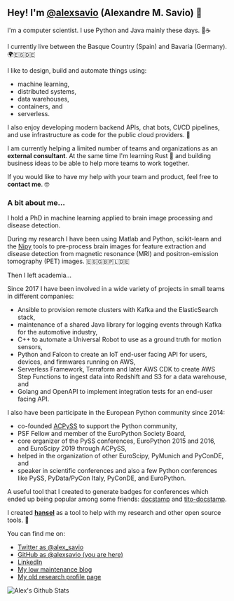 ## Hey! I'm [@alexsavio](https://twitter.com/alex_savio) (Alexandre M. Savio) 👋

I'm a computer scientist. I use Python and Java mainly these days. 🐍☕

I currently live between the Basque Country (Spain) and Bavaria (Germany). 🌍🇪🇸🇩🇪

I like to design, build and automate things using:

- machine learning, 
- distributed systems, 
- data warehouses, 
- containers, and 
- serverless.

I also enjoy developing modern backend APIs, chat bots, CI/CD pipelines, and use infrastructure as code for the public cloud providers. 🤖

I am currently helping a limited number of teams and organizations as an **external consultant**. At the same
time I'm learning Rust 🦀 and building business ideas to be able to help more teams to work together.

If you would like to have my help with your team and product, feel free to **contact me**. 🤓

### A bit about me...

I hold a PhD in machine learning applied to brain image processing and disease detection.

During my research I have been using Matlab and Python, scikit-learn and the [Nipy](https://nipy.org/)
tools to pre-process brain images for feature extraction and disease detection from
magnetic resonance (MRI) and positron-emission tomography (PET) images. 🇪🇸🇬🇧🇵🇱🇩🇪

Then I left academia...

Since 2017 I have been involved in a wide variety of projects in small teams in different companies:

- Ansible to provision remote clusters with Kafka and the ElasticSearch stack,
- maintenance of a shared Java library for logging events through Kafka for the automotive industry,
- C++ to automate a Universal Robot to use as a ground truth for motion sensors,
- Python and Falcon to create an IoT end-user facing API for users, devices, and firmwares running on AWS,
- Serverless Framework, Terraform and later AWS CDK to create AWS Step Functions to ingest data into Redshift and S3 for a data warehouse, and
- Golang and OpenAPI to implement integration tests for an end-user facing API.

I also have been participate in the European Python community since 2014:
- co-founded [ACPySS](https://github.com/PythonSanSebastian) to support the Python community,
- PSF Fellow and member of the EuroPython Society Board,
- core organizer of the PySS conferences, EuroPython 2015 and 2016, and EuroScipy 2019 through ACPySS,
- helped in the organization of other EuroScipy, PyMunich and PyConDE, and
- speaker in scientific conferences and also a few Python conferences like PySS, PyData/PyCon Italy, PyConDE, and EuroPython.

A useful tool that I created to generate badges for conferences which ended up being popular among some
friends: [docstamp](https://github.com/PythonSanSebastian/docstamp) and [tito-docstamp](https://github.com/PythonSanSebastian/tito-docstamp).

I created [**hansel**](https://github.com/alexsavio/hansel) as a tool to help with my research and other open source tools. 🚀

You can find me on:

* [Twitter as @alex_savio](https://twitter.com/alex_savio)
* [GitHub as @alexsavio (you are here)](https://github.com/alexsavio)
* [LinkedIn](https://linkedin.com/in/alexsavio)
* [My low maintenance blog](https://alexsavio.github.io/)
* [My old research profile page](http://www.ehu.eus/ccwintco/index.php?title=Usuario:Alexsavio)

![Alex's Github Stats](https://github-readme-stats.vercel.app/api?username=alexsavio&show_icons=true&theme=radical)
